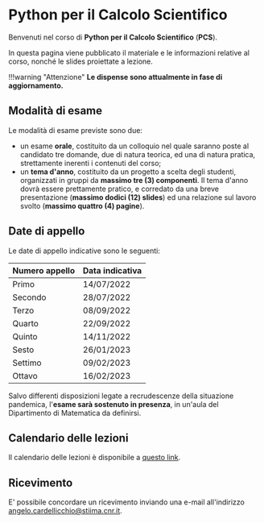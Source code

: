 # Python per il Calcolo Scientifico

Benvenuti nel corso di **Python per il Calcolo Scientifico** (**PCS**).

In questa pagina viene pubblicato il materiale e le informazioni relative al corso, nonché le slides proiettate a lezione.

!!!warning "Attenzione"
    **Le dispense sono attualmente in fase di aggiornamento.**

## Modalità di esame

Le modalità di esame previste sono due:

* un esame **orale**, costituito da un colloquio nel quale saranno poste al candidato tre domande, due di natura teorica, ed una di natura pratica, strettamente inerenti i contenuti del corso;
* un **tema d'anno**, costituito da un progetto a scelta degli studenti, organizzati in gruppi da **massimo tre (3) componenti**. Il tema d'anno dovrà essere prettamente pratico, e corredato da una breve presentazione (**massimo dodici (12) slides**) ed una relazione sul lavoro svolto (**massimo quattro (4) pagine**).

## Date di appello

Le date di appello indicative sono le seguenti:

| Numero appello | Data indicativa |
| -------------- | --------------- |
| Primo          | 14/07/2022      |
| Secondo        | 28/07/2022      |
| Terzo          | 08/09/2022      |
| Quarto         | 22/09/2022      |
| Quinto         | 14/11/2022      |
| Sesto          | 26/01/2023      |
| Settimo        | 09/02/2023      |
| Ottavo         | 16/02/2023      |


Salvo differenti disposizioni legate a recrudescenze della situazione pandemica, l'**esame sarà sostenuto in presenza**, in un'aula del Dipartimento di Matematica da definirsi.

## Calendario delle lezioni

Il calendario delle lezioni è disponibile a [questo link](https://www.dm.uniba.it/didattica/competenze-trasversali/2021-22-laboratorio-matematico-informatico-ii/orario-python.pdf).

## Ricevimento

E' possibile concordare un ricevimento inviando una e-mail all'indirizzo angelo.cardellicchio@stiima.cnr.it.
